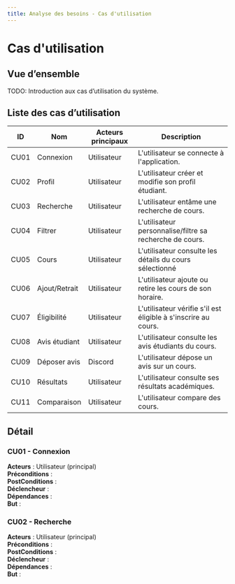 ```yaml
---
title: Analyse des besoins - Cas d'utilisation
---
```


# Cas d'utilisation

## Vue d’ensemble

TODO: Introduction aux cas d’utilisation du système.

## Liste des cas d’utilisation

| ID | Nom | Acteurs principaux | Description |
|----|-----|---------------------|-------------|
| CU01 | Connexion | Utilisateur | L'utilisateur se connecte à l'application. |
| CU02 | Profil | Utilisateur | L'utilisateur créer et modifie son profil étudiant. |
| CU03 | Recherche | Utilisateur | L'utilisateur entâme une recherche de cours. |
| CU04 | Filtrer | Utilisateur | L'utilisateur personnalise/filtre sa recherche de cours. |
| CU05 | Cours | Utilisateur | L'utilisateur consulte les détails du cours sélectionné |
| CU06 | Ajout/Retrait | Utilisateur | L'utilisateur ajoute ou retire les cours de son horaire. |
| CU07 | Éligibilité | Utilisateur | L'utilisateur vérifie s'il est éligible à s'inscrire au cours. |
| CU08 | Avis étudiant | Utilisateur | L'utilisateur consulte les avis étudiants du cours. |
| CU09 | Déposer avis | Discord | L'utilisateur dépose un avis sur un cours. |
| CU10 | Résultats | Utilisateur | L'utilisateur consulte ses résultats académiques. |
| CU11 | Comparaison | Utilisateur | L'utilisateur compare des cours.  |

## Détail

### CU01 - Connexion

**Acteurs** : Utilisateur (principal)<br>
**Préconditions** : <br>
**PostConditions** :<br>
**Déclencheur** :   <br>
**Dépendances** :   <br>
**But** :<br>

### CU02 - Recherche

**Acteurs** : Utilisateur (principal)<br>
**Préconditions** : <br>
**PostConditions** :<br>
**Déclencheur** :<br>
**Dépendances** :   <br>
**But** :<br>